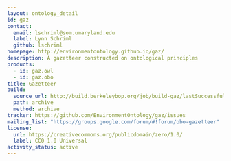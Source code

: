 ```yaml
---
layout: ontology_detail
id: gaz
contact:
  email: lschriml@som.umaryland.edu
  label: Lynn Schriml
  github: lschriml
homepage: http://environmentontology.github.io/gaz/
description: A gazetteer constructed on ontological principles
products:
  - id: gaz.owl
  - id: gaz.obo
title: Gazetteer
build:
  source_url: http://build.berkeleybop.org/job/build-gaz/lastSuccessfulBuild/artifact/*zip*/archive.zip
  path: archive
  method: archive
tracker: https://github.com/EnvironmentOntology/gaz/issues
mailing_list: "https://groups.google.com/forum/#!forum/obo-gazetteer"
license:
  url: https://creativecommons.org/publicdomain/zero/1.0/
  label: CC0 1.0 Universal
activity_status: active
---
```

